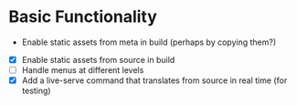 # Basic Functionality
- Enable static assets from meta in build (perhaps by copying them?)
- [x] Enable static assets from source in build
- [ ] Handle menus at different levels
- [x] Add a live-serve command that translates from source in real time (for testing)